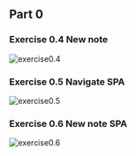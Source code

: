 ## Part 0

### Exercise 0.4 New note

![exercise0.4](./0.4_New_note.png)

### Exercise 0.5 Navigate SPA

![exercise0.5](./0.5_Navigate_SPA.png)

### Exercise 0.6 New note SPA

![exercise0.6](./0.6_New_note_SPA.png)
